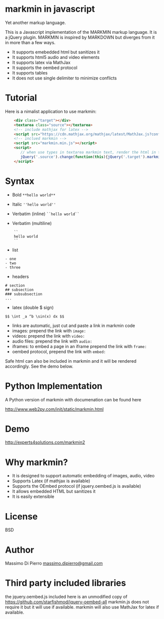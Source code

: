 markmin in javascript
=====================

Yet another markup language. 

This is a Javascript implementation of the MARKMIN markup language. It is a jQuery plugin.
MARKMIN is inspired by MARKDOWN but diverges from it in more than a few ways.

- It supports emebedded html but sanitizes it
- It supports html5 audio and video elements
- It supports latex via MathJax
- It supports the oembed protocol
- It supports tables
- It does not use single delimiter to minimize conflicts

Tutorial
========

Here is a nimalist application to use markmin:

```html
    <div class="target"></div>
    <textarea class="source"></textarea>
    <!-- include mathjax for latex -->
    <script src="https://cdn.mathjax.org/mathjax/latest/MathJax.js?config=TeX-MML-AM_CHTML"></script>
    <!-- inclued markmin -->
    <script src="markmin.min.js"></script>
    <script>       
       // when use types in textarea markmin text, render the html in the target div
       jQuery('.source').change(function(this){jQuery('.target').markmin(jQuery(this).val());});
    </script>
```

Syntax
======

- Bold ```**hello world**```

- Italic ```''hello world''```

- Verbatim (inline) ``` ``hello world`` ```

- Verbatim (multiline) 

```
    ``
    hello world
    ``
```

- list

```
- one
- two
- three    
```

- headers

```
# section
## subsection
### subsubsection
...
```

- latex (double $ sign)

```
$$ \int _a ^b \sin(x) dx $$
```

- links are automatic, just cut and paste a link in markmin code
- images: prepend the link with ```image:```
- videos: prepend the link with ```video:```
- audio files: prepend the link with ```audio:```
- iframes: to embed a page in an iframe prepend the link with ```frame:```
- oembed protocol, prepend the link with ```embed:```

Safe html can also be included in markmin and it will be rendered accordingly. See the demo below.   

Python Implementation
=====================

A Python version of markmin with documenation can be found here

  http://www.web2py.com/init/static/markmin.html

Demo
======

  http://experts4solutions.com/markmin2

Why markmin?
============
- It is designed to support automatic embedding of images, audio, video
- Supports Latex (if mathjax is available)
- Supports the OEmbed protocol (if jquery.oembed.js is available)
- It allows embedded HTML but sanitizes it
- It is easily extensible

License
=======

BSD

Author
======

Massimo Di Pierro <massimo.dipierro@gmail.com>

Third party included libraries
==============================

the jquery.oembed.js included here is an unmodified copy of
https://github.com/starfishmod/jquery-oembed-all
markmin.js does not require it but it will use if available.
markmin will also use MathJax for latex if available.
